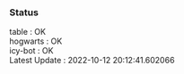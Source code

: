 ### Status


table : OK  
hogwarts : OK  
icy-bot : OK  
Latest Update : 2022-10-12 20:12:41.602066
